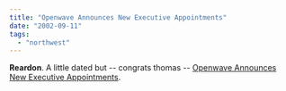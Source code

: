 ```yaml
---
title: "Openwave Announces New Executive Appointments"
date: "2002-09-11"
tags: 
  - "northwest"
---
```


**Reardon**. A little dated but -- congrats thomas -- [Openwave Announces New Executive Appointments](http://www.openwave.com/newsroom/2002/20020828_opwv_mgmt_0828.html).
